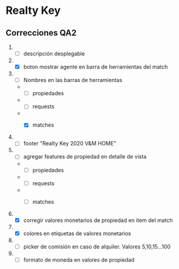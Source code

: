 # Realty Key

## Correcciones QA2

1. - [ ] descripción desplegable

2. - [X] boton mostrar agente en barra de herramientas del match

3. - [ ] Nombres en las barras de herramientas
    - - [ ]  propiedades
    - - [ ]  requests
    - - [x]  matches



4. - [ ] footer "Realty Key 2020 V&M HOME"

5. - [ ] agregar features de propiedad en detalle de vista
    - - [ ]  propiedades
    - - [ ]  requests
    - - [ ]  matches


6. - [x] corregir valores monetarios de propiedad en item del match

7. - [x] colores en etiquetas de valores monetarios

8. - [ ] picker de comisión en caso de alquiler. Valores 5,10,15...100

9. - [ ] formato de moneda en valores de propiedad